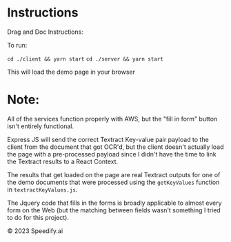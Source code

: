 # Instructions

Drag and Doc Instructions:

To run:

`cd ./client && yarn start`
`cd ./server && yarn start`

This will load the demo page in your browser

# Note:

All of the services function properly with AWS, but the "fill in form" button isn't entirely functional.

Express JS will send the correct Textract Key-value pair payload to the client from the document that got OCR'd, but the client doesn't actually load the page with a pre-processed payload since I didn't have the time to link the Textract results to a React Context.

The results that get loaded on the page are real Textract outputs for one of the demo documents that were processed using the `getKeyValues` function in `textractKeyValues.js`.

The Jquery code that fills in the forms is broadly applicable to almost every form on the Web (but the matching between fields wasn't something I tried to do for this project).

© 2023 Speedify.ai
